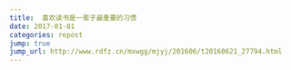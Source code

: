 ```yaml
---
title:  喜欢读书是一辈子最重要的习惯
date: 2017-01-01
categories: repost
jump: true
jump_url: http://www.rdfz.cn/mxwgg/mjyj/201606/t20160621_27794.html
---
```


